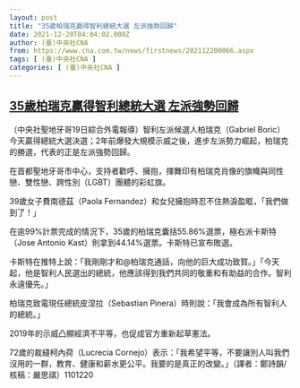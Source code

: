 ```yaml
---
layout: post
title: "35歲柏瑞克贏得智利總統大選 左派強勢回歸"
date: 2021-12-20T04:04:02.000Z
author: (臺)中央社CNA
from: https://www.cna.com.tw/news/firstnews/202112200066.aspx
tags: [ (臺)中央社CNA ]
categories: [ (臺)中央社CNA ]
---
```

<!--1639973042000-->
[35歲柏瑞克贏得智利總統大選 左派強勢回歸](https://www.cna.com.tw/news/firstnews/202112200066.aspx)
------

<div>
<div></div><div><p>（中央社聖地牙哥19日綜合外電報導）智利左派候選人柏瑞克（Gabriel Boric）今天贏得總統大選決選；2年前爆發大規模示威之後，進步左派勢力崛起，柏瑞克的勝選，代表的正是左派強勢回歸。</p><p>在首都聖地牙哥市中心，支持者歡呼、擁抱，揮舞印有柏瑞克肖像的旗幟與同性戀、雙性戀、跨性別（LGBT）團體的彩虹旗。</p><p>39歲女子費南德茲（Paola Fernandez）和女兒擁抱時忍不住熱淚盈眶，「我們做到了！」</p><p>在逾99%計票完成的情況下，35歲的柏瑞克囊括55.86%選票，極右派卡斯特（Jose Antonio Kast）則拿到44.14%選票。卡斯特已宣布敗選。</p><p>卡斯特在推特上說：「我剛剛才和@柏瑞克通話，向他的巨大成功致賀。」「今天起，他是智利人民選出的總統，他應該得到我們共同的敬重和有助益的合作。智利永遠優先。」</p><p>柏瑞克致電現任總統皮涅拉（Sebastian Pinera）時則說：「我會成為所有智利人的總統。」</p><p>2019年的示威凸顯經濟不平等，也促成官方重新起草憲法。</p><p>72歲的裁縫柯內荷（Lucrecia Cornejo）表示：「我希望平等，不要讓別人叫我們沒用的一群，教育、健康和薪水更公平。我要的是真正的改變。」（譯者：鄭詩韻/核稿：嚴思祺）1101220</p></div>
</div>
